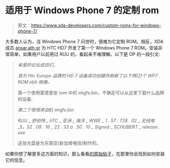 # 适用于 Windows Phone 7 的定制 rom

> 原文：<https://www.xda-developers.com/custom-roms-for-windows-phone-7/>

大多数人认为，当 Windows Phone 7 问世时，很难为它定制 ROM。相反，XDA 成员 [ansar.ath.gr](http://forum.xda-developers.com/member.php?u=788611) 为 HTC HD7 开发了第一个 Windows Phone 7 ROM。安装非常简单，如果用户以前用过 RUU 的，看起来不难理解。以下是 OP 的一段引文:

> *亲爱的论坛成员们，*
> 
> *我为 Htc Europe 品牌的 HD 7 设备成功创建并刷新了以下两(2)个 WP7 ROM nbh 映像。*
> 
> 第一个使用蒙德里安 rom 中的 imgfs.bin，不确定可以从这里下载什么品牌的设备:
> 
> *第二个使用来自*的 imgfs.bin
> 
> *RUU _ 舒伯特 _ hTC _ 亚洲 _ 海洋 _ WWE _ 1 . 57 . 728 . 02 _ 无线电 _5。52 . 09 . 16 _ 22 . 33 a . 50 . 10 _ Signed _ SCHUBERT _ release . exe*
> 
> 这张光盘是为东南亚(新加坡电信)制作的。

如果你想了解更多这方面的知识，那么看看[的原始帖子](http://forum.xda-developers.com/showthread.php?p=9875933)，在那里你会找到如何安装它的信息。